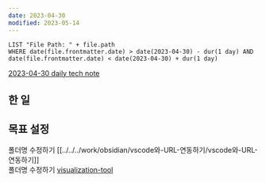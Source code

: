 ```yaml
---
date: 2023-04-30
modified: 2023-05-14
---
```


```dataview
LIST "File Path: " + file.path
WHERE date(file.frontmatter.date) > date(2023-04-30) - dur(1 day) AND date(file.frontmatter.date) < date(2023-04-30) + dur(1 day)
```

[2023-04-30 daily tech note](/topic/tech-review/T2023-04-30/T2023-04-30)

## 한 일

## 목표 설정

폴더명 수정하기 [[../../../work/obsidian/vscode와-URL-연동하기/vscode와-URL-연동하기]]  
폴더명 수정하기 [visualization-tool](../../../work/figjam/플러그인-제작-기획/visualization-tool)
